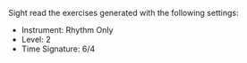 Sight read the exercises generated with the following settings:

* Instrument: Rhythm Only
* Level: 2
* Time Signature: 6/4